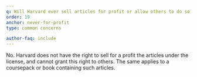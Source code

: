 ```yaml
---
q: Will Harvard ever sell articles for profit or allow others to do so?
order: 19
anchor: never-for-profit
type: common concerns

author-faq: include
---
```

No. Harvard does not have the right to sell for a profit the articles under the license, and cannot grant this right to others. The same applies to a coursepack or book containing such articles.
